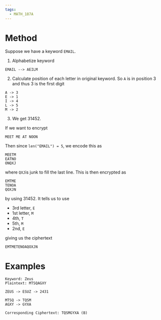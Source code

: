 ```yaml
---
tags:
  - MATH_187A
---
```

# Method
Suppose we have a keyword `EMAIL`. 

1. Alphabetize keyword 
```
EMAIL --> AEILM
```
2. Calculate position of each letter in original keyword. So `A` is in position $3$ and thus $3$ is the first digit
```
A -> 3
E -> 1
I -> 4
L -> 5
M -> 2
```
3. We get $31452$. 

If we want to encrypt 
```
MEET ME AT NOON
```

Then since `len("EMAIL") = 5`, we encode this as 
```
MEETM
EATNO
ONQXJ
```
where `QXJ`is junk to fill the last line. This is then encrypted as 
```
EMTME
TENOA
QOXJN
```
by using $31452$. It tells us to use
- 3rd letter, `E`
- 1st letter, `M`
- 4th, `T`
- 5th, `M`
- 2nd, `E`

giving us the ciphertext
```
EMTMETENOAQOXJN
```

# Examples
```
Keyword: Zeus
Plaintext: MTSQAGXY

ZEUS -> ESUZ -> 2431

MTSQ -> TQSM
AGXY -> GYXA

Corresponding Ciphertext: TQSMGYXA (B)
```